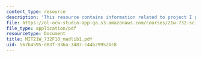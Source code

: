 ```yaml
---
content_type: resource
description: 'This resource contains information related to project I proposal madlib. '
file: https://ol-ocw-studio-app-qa.s3.amazonaws.com/courses/21w-732-science-writing-and-new-media-fall-2010/567b4595d03f036a3487c44b29952bc8_MIT21W_732F10_madlib1.pdf
file_type: application/pdf
resourcetype: Document
title: MIT21W_732F10_madlib1.pdf
uid: 567b4595-d03f-036a-3487-c44b29952bc8
---
```

